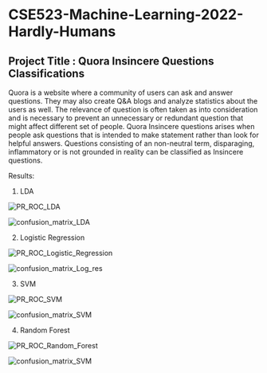 # CSE523-Machine-Learning-2022-Hardly-Humans
## Project Title : Quora Insincere Questions Classifications
Quora is a website where a community of users can ask and answer questions. They may also create Q&A blogs and analyze statistics about the users as well. The relevance of question is often taken as into consideration and is necessary to prevent an unnecessary or redundant question that might affect different set of people. Quora Insincere questions arises when people ask questions that is intended to make statement rather than look for helpful answers. Questions consisting of an non-neutral term,  disparaging, inflammatory or is not grounded in reality can be classified as Insincere questions.

Results:

1. LDA

![PR_ROC_LDA](https://user-images.githubusercontent.com/71372587/164989592-7cee3e11-5182-4582-a2fe-a529e177c6c4.png)

![confusion_matrix_LDA](https://user-images.githubusercontent.com/71372587/164989644-6518e611-80a1-4840-b66f-5ad25fc61dfa.png)

2. Logistic Regression

![PR_ROC_Logistic_Regression](https://user-images.githubusercontent.com/71372587/164989680-e5ede900-ae3c-49da-8e06-fa51305cc52b.png)

![confusion_matrix_Log_res](https://user-images.githubusercontent.com/71372587/164989686-8936676f-9ce4-4475-a01c-155fab8ce8ac.png)

3. SVM

![PR_ROC_SVM](https://user-images.githubusercontent.com/71372587/164989689-f1d7a059-3a66-4c54-8ed5-8f6676aabeae.png)

![confusion_matrix_SVM](https://user-images.githubusercontent.com/71372587/164989696-c7281bef-47d2-42fa-a2de-65d0c9890376.png)

4. Random Forest

![PR_ROC_Random_Forest](https://user-images.githubusercontent.com/71372587/164989712-f56c213d-83f4-4fcb-ad9a-d42083e5faf1.png)

![confusion_matrix_SVM](https://user-images.githubusercontent.com/71372587/164989721-257aca66-65df-4123-95f5-54069e15ac2a.png)
